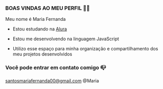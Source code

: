 ### BOAS VINDAS AO MEU PERFIL 💜💜

 Meu nome é Maria Fernanda 
 
- Estou estudando na [Alura](https://www.alura.com.br)

- Estou me desenvolvendo na linguagem JavaScript

- Utilizo esse espaço para minha organização e compartilhamento dos meu projetos desenvolvidos

### Você pode entrar em contato comigo 📪

santosmariafernanda00@gmail.com
@Maria
